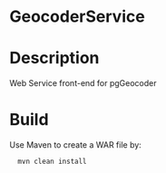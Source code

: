 GeocoderService
===============

# Description
Web Service front-end for pgGeocoder

# Build
Use Maven to create a WAR file by:
```
  mvn clean install
```  